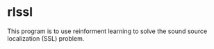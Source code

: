 # rlssl

This program is to use reinforment learning to solve the sound source localization (SSL) problem.
